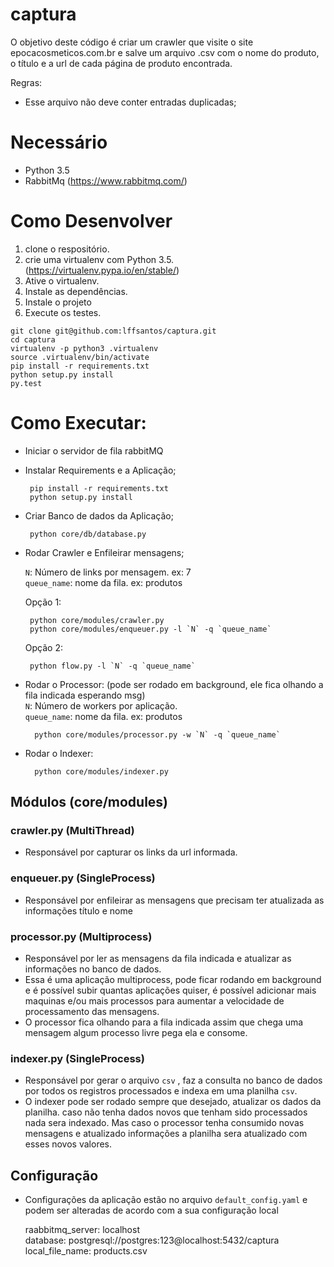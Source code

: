 # captura

O objetivo deste código é criar um crawler que visite o site epocacosmeticos.com.br e salve um arquivo .csv com o nome do produto, o título e a url de cada página de produto encontrada.

Regras:
 - Esse arquivo não deve conter entradas duplicadas;
 
 
# Necessário
 - Python 3.5
 - RabbitMq (https://www.rabbitmq.com/)
 
# Como Desenvolver

 1. clone o respositório.
 2. crie uma virtualenv com Python 3.5. (https://virtualenv.pypa.io/en/stable/)
 3. Ative o virtualenv.
 4. Instale as dependências.
 5. Instale o projeto
 6. Execute os testes.
 
 ```console
 git clone git@github.com:lffsantos/captura.git
 cd captura
 virtualenv -p python3 .virtualenv
 source .virtualenv/bin/activate
 pip install -r requirements.txt
 python setup.py install
 py.test
```

# Como Executar:
 - Iniciar o servidor de fila rabbitMQ
 
 - Instalar Requirements e a Aplicação;  
 
        pip install -r requirements.txt  
        python setup.py install
 
 - Criar  Banco de dados da Aplicação;
    
        python core/db/database.py
 
 - Rodar Crawler e Enfileirar mensagens;  
    
    `N`: Número de links por mensagem. ex: 7  
    `queue_name`: nome da fila. ex: produtos 
    
    Opção 1:  
    
        python core/modules/crawler.py
        python core/modules/enqueuer.py -l `N` -q `queue_name`
        
    Opção 2:
        
        python flow.py -l `N` -q `queue_name`

- Rodar o Processor: (pode ser rodado em background, ele fica olhando a fila indicada esperando msg)  
    `N`: Número de workers por aplicação.   
    `queue_name`: nome da fila. ex: produtos
     
        python core/modules/processor.py -w `N` -q `queue_name`

- Rodar o Indexer:
  
        python core/modules/indexer.py

## Módulos (core/modules) 
 
### crawler.py (MultiThread) 
   - Responsável por capturar os links da url informada.  
 
### enqueuer.py (SingleProcess) 
   - Responsável por enfileirar as mensagens que precisam ter atualizada as informações título e nome  
 
### processor.py (Multiprocess)
   - Responsável por ler as mensagens da fila indicada e atualizar as informações no banco de dados.
   - Essa é uma aplicação multiprocess, pode ficar rodando em background e é possível subir quantas aplicações quiser, é possível adicionar mais maquinas e/ou mais processos para aumentar a velocidade de processamento das mensagens.
   - O processor fica olhando para a fila indicada assim que chega uma mensagem algum processo livre pega ela e consome.

### indexer.py (SingleProcess)
   - Responsável por gerar o arquivo `csv` , faz a consulta no banco de dados por todos os registros processados e indexa em uma planilha `csv`.  
   - O indexer pode ser rodado sempre que desejado, atualizar os dados da planilha. caso não tenha dados novos que tenham sido processados nada sera indexado. Mas caso o processor tenha consumido novas mensagens e atualizado informações a planilha sera atualizado com esses novos valores.  

## Configuração    
   - Configurações da aplicação estão no arquivo `default_config.yaml` e podem ser alteradas de acordo com a sua configuração local  
   
        raabbitmq_server: localhost  
        database: postgresql://postgres:123@localhost:5432/captura  
        local_file_name: products.csv  

